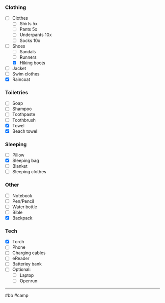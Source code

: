 ### Clothing
- [ ] Clothes
	- [ ] Shirts 5x
	- [ ] Pants 5x
	- [ ] Underpants 10x
	- [ ] Socks 10x
- [ ] Shoes
	- [ ] Sandals
	- [ ] Runners
	- [x] Hiking boots 
- [ ] Jacket
- [ ] Swim clothes
- [x] Raincoat

### Toiletries
- [ ] Soap
- [ ] Shampoo
- [ ] Toothpaste
- [ ] Toothbrush
- [x] Towel
- [x] Beach towel

### Sleeping
- [ ] Pillow
- [x] Sleeping bag
- [ ] Blanket
- [ ] Sleeping clothes

### Other
- [ ] Notebook
- [ ] Pen/Pencil
- [ ] Water bottle
- [ ] Bible
- [x] Backpack

### Tech
- [x] Torch
- [ ] Phone
- [ ] Charging cables
- [ ] eReader
- [ ] Batteriey bank
- [ ] Optional:
	- [ ] Laptop
	- [ ] Openrun

---
#bb 
#camp